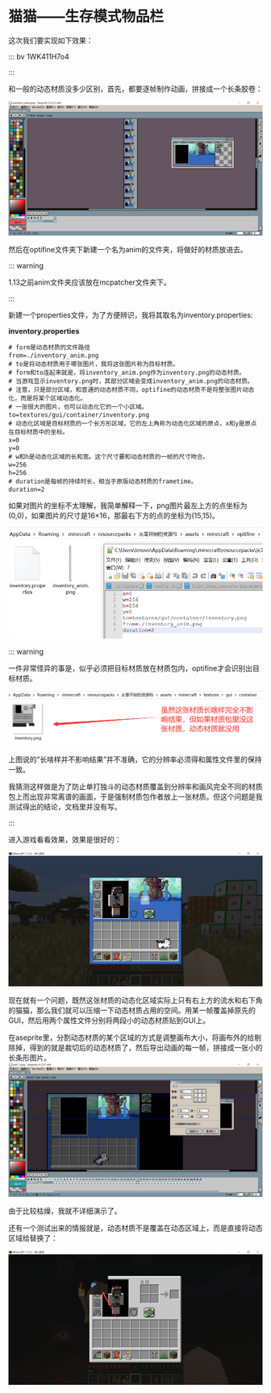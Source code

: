 # 猫猫——生存模式物品栏

这次我们要实现如下效果：

::: bv 1WK411H7o4

:::

和一般的动态材质没多少区别，首先，都要逐帧制作动画，拼接成一个长条胶卷：

![image-20200714191628590](inventory.assets/image-20200714191628590.png)

然后在optifine文件夹下新建一个名为anim的文件夹，将做好的材质放进去。

::: warning

1.13之前anim文件夹应该放在mcpatcher文件夹下。

:::

新建一个properties文件，为了方便辨识，我将其取名为inventory.properties:

**inventory.properties**

```properties
# form是动态材质的文件路径
from=./inventory_anim.png
# to是将动态材质用于哪张图片，我将这张图片称为目标材质。
# form和to连起来就是，将inventory_anim.png作为inventory.png的动态材质。
# 当游戏显示inventory.png时，其部分区域会变成inventory_anim.png的动态材质。
# 注意，只是部分区域，和普通的动态材质不同，optifine的动态材质不是将整张图片动态化，而是将某个区域动态化。
# 一张很大的图片，也可以动态化它的一个小区域。
to=textures/gui/container/inventory.png
# 动态化区域是目标材质的一个长方形区域，它的左上角称为动态化区域的原点，x和y是原点在目标材质中的坐标。
x=0
y=0
# w和h是动态化区域的长和宽。这个尺寸要和动态材质的一帧的尺寸吻合。
w=256
h=256
# duration是每帧的持续时长，相当于原版动态材质的frametime。
duration=2
```

如果对图片的坐标不太理解，我简单解释一下，png图片最左上方的点坐标为(0,0)，如果图片的尺寸是16×16，那最右下方的点的坐标为(15,15)。

![image-20200714193642457](inventory.assets/image-20200714193642457.png)

::: warning

一件非常怪异的事是，似乎必须把目标材质放在材质包内，optifine才会识别出目标材质。

![image-20200714202330498](inventory.assets/image-20200714202330498.png)

上图说的“长啥样并不影响结果”并不准确，它的分辨率必须得和属性文件里的保持一致。

我猜测这样做是为了防止单打独斗的动态材质覆盖到分辨率和画风完全不同的材质包上而出现非常离谱的画面，于是强制材质包作者放上一张材质。但这个问题是我测试得出的结论，文档里并没有写。

:::

进入游戏看看效果，效果是很好的：

![image-20200714193844702](inventory.assets/image-20200714193844702.png)

现在就有一个问题，既然这张材质的动态化区域实际上只有右上方的流水和右下角的猫猫，那么我们就可以压缩一下动态材质占用的空间。用某一帧覆盖掉原先的GUI，然后用两个属性文件分别将两段小的动态材质贴到GUI上。

在aseprite里，分割动态材质的某个区域的方式是调整画布大小，将画布外的给剔除掉，得到的就是裁切后的动态材质了，然后导出动画的每一帧，拼接成一张小的长条形图片。![image-20200714194848832](inventory.assets/image-20200714194848832.png)

由于比较枯燥，我就不详细演示了。

还有一个测试出来的情报就是，动态材质不是覆盖在动态区域上，而是直接将动态区域给替换了：

![image-20200714204444459](inventory.assets/image-20200714204444459.png)